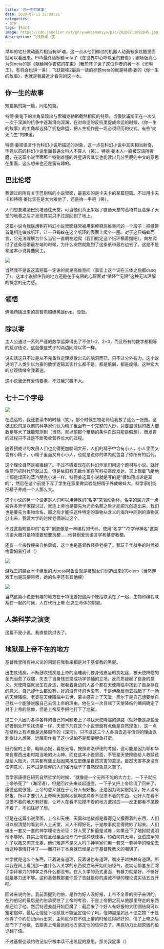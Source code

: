 ```yaml
---
title: '你一生的故事'
date: 2020-07-11 22:04:22
categories:
- 文学
tags: [科幻]
image: https://cdn.jsdelivr.net/gh/yuukoamamiya/pic/20200711092845.jpg
description: 飞跃巅峰（雾
---
```

早年的宅社做动画片相当有SF魂，这一点从他们做过的机器人动画有多炫酷里面就可以看出来。EVA最终话标题neta了《在世界中心呼唤爱的野兽》；剧场版真心为你neta的是《献给阿尔吉侬的花束》（我前阵子读了这位作者的另一本《光明王》，有机会也讲一讲）；飞跃巅峰2最后一话的标题neta的就是特德·姜的《你一生的故事》，也就是我最近才看完的这一本。

<!-- more -->



## 你一生的故事

短篇集的第一篇，同名短篇。

特德·姜笔下的主角呈现出与索福克勒斯截然相反的特质。当俄狄浦斯王在一次又一次于深渊的抗争中逐渐滑向深渊，在对命运的反抗里促成命运的时候，《你一生的故事》的主角却选择了拥抱命运，把人生视作是一场必须经历的仪式。有些“向死而生”的味道。

特德·姜把语言作为科幻小说所描述的对象，这一点在科幻小说中其实相当新奇，毕竟以前的科幻小说里面普遍文科人不算人（笑）。特德·姜本人一直被汉语所折磨，在这篇小说里面那个特别难懂的外星语言其实也能读出几分黑屁的中文的意思在里面，这么想来也还是蛮有趣的。



## 巴比伦塔

我读过的所有关于巴别塔的小说里面，最喜欢的是卡夫卡的某篇短篇。不过用卡夫卡和特德·姜比实在是太为难他了，还是抬一手吧（笑）。

人们想要建造巴别塔通往天堂，可当他们真正架起了直通天堂的高塔并且凿穿了天堂的地基之后才发现其实只不过是回到了地上。

这篇小说令我联想到在科幻小说里面经常被用来解释高维空间的一个段子：把纸带首尾相连做成纸环，让一只蚂蚁在这个纸环的表面上爬个一圈。对于这只蚂蚁而言，它无法理解为什么当它一直朝左边爬（我们假定这个纸环横着摆吧），向左爬过了这条纸带最左端的时候，为什么突然就跑到了这条纸带最右边去了。这是不是和这本小说异曲同工。

![](https://cdn.jsdelivr.net/gh/yuukoamamiya/pic/20200711124342.jpg)

当然我不是说这篇短篇一定讲的就是高维空间（事实上这个词在三体之后都dssq了）。这本小说抓住我的地方还是在于有限的心智面对“循环”“无限”这种无法理解的概念的无力感。



## 领悟

俩嗑药磕出来的高智商超级英雄pvp。没劲。



## 除以零

主人公通过一系列严谨的数学运算得出了不仅1=2，2=3，而且所有的数字都相等的荒谬结论。这就像是式子的两边同除以零一样。

说实话这只不过是从不完备性定理发散出去的脑洞而已，只不过分外有力。这小说说明了人类引以为豪的数学逻辑其实什么都不是，都是纸屑，都是废纸。这种宏大的悲观情绪令我着迷。

这小说里还有爱情要素，不过我兴趣不大。



## 七十二个字母

![](https://cdn.jsdelivr.net/gh/yuukoamamiya/pic/20200711092839.jpg)

在遥远的，我还要读书的时候（笑），那个时候生物老师给我放了这么一张图。这张图说的是以前的科学家们认为精子里面有一个完整的人形，只要显微镜的放大倍数足够大了就能观测到（当然，就以前那个粗糙的条件自然只能是假想），而发育的过程只不过是不断吸收营养长大的过程。

随着预成论的发展人们也变得更加脑洞大开，人们的精子中含有小人，小人里面又含有小精子，小精子里面又有小小人，也就是说你的体内就包含了你所有的后代。

这个理论自然是被推翻了。不过不碍着现在的科幻作家们用这个题材写小说。就好像蒸汽机时代早就过去，但是依旧有无数作家在写科技高度发达，天上飘着飞艇地上都是煤灰的蒸汽朋克小说一样。特德姜这篇小说就是写的是“假如预成论是真的”，然后在这个前提下写了学生在家里做实验能把精子养成蝌蚪大，科学家们能把精子养成一个人那么大。

这个小说的另一个设定是人们可以用特殊的“名字”来驱动物体。名字的魔力这一点被许多哲学家探讨过，就连上帝也是要先为光命名那之后才能把光创造出来，我们也是要先为事物命名，那之后才能把这件特定的事物从含义的海洋中同别的事物区分出来。我读大学的时候老师讲过这个。

不过这篇短篇中的“名字”倒更像是一串编程的代码。使用“名字”“72字母神名”这类词语大概只是特德姜想要玩梗……他特别爱玩语言学和基督教梗。

还有一个宗教梗来自格雷姆，这个也是基督教经典老梗了。我玩千年战争的时候被格雷姆暴打过（）

![](https://cdn.jsdelivr.net/gh/yuukoamamiya/pic/20200711110040.png)

游戏王的魔女术卡组里的大boss阿鲁鲁就是被魔女们创造出来的Golem（当然游戏王也是玩梗带师，她的名字还有其他梗）

![](https://cdn.jsdelivr.net/gh/yuukoamamiya/pic/20200711110032.jpg)

当然这篇小说更有趣的地方在于特德姜把这两个梗给联系在了一起，生物和编程联系在一起的时候，人在代行上帝 创造生命体的职能。

## 人类科学之演变

这篇不是小说，我直接跳过去了。



## 地狱是上帝不在的地方

基督教里所有神义论的问题在我看来都是对于基督教的黑屁。

出生就残疾，不断鼓吹残疾是上帝的磨难我们要身残志坚的贾妮丝，被天使降临的圣光治愈了双腿，失去了当身残志坚成功学领袖的立场，反而质疑起了自身的意义。天使降临就发生在身边，眼看着身边的人各个都在天使降临中找到了自身存在的意义，自己却什么都没有，好的没有坏的也没有，于是伊桑反而去找起了下一场的天使降临。老婆在天使降临中去世，蒙主感召上了天堂，尼尔于是自己想要给自己找一个能够说服自己去信上帝的理由，他在又一次目睹了天使降临的瞬间确定了对于上帝的信仰，但是上帝反手把他打下了地狱。

这三个人因为各种各样的自己的问题走上了寻找天使降临的道路（就好像是那些爱好者到处开车找流星一样，天使下凡在这个小说里面有点像是自然现象），这一点在结构上有点像是远藤周作的《深河》。只不过这三个人各自去追寻信仰的理由讽刺得让人想笑，远藤周作看了这小说怕不是都要鲤鱼打挺。

旧约里的上帝，睚眦必报，喜怒无常。按照弗洛伊德的考据，这可能是因为耶和华来自摩西出走时期当地的火山神。而在这本小说里面，不管是天使降临给人救赎还是给人毁灭，其实都有些比起因果报应更像是自然灾害的意思。自然灾害本身没有任何意义，只不过是信仰的人们强行赋予了自然现象意义罢了。

哲学家康德在研究自然哲学的时候，“就像是一个无所不能的大力士，一下子就把上帝杀死了”（海涅语），但是回过头来谈起道德，一下子又把上帝给请了回来了。康德这就很懂，上帝的意义就在于让好人有好报。正是因为现实很狗屎，好人没有好报，所以才要引入上帝啊天国啊地狱啊这种看不见摸不着的东西，让好人在看不见摸不着的地方有好报，让坏人在看不见摸不着的地方遭报应——反正都看不见摸不着了，不如往好了想。

但是在这篇小说里面，上帝和天使、天国和地狱都是看得见又摸得着的东西，人们可以很清楚的看到坏人上天堂，义人不得好死，于是故事就变得微妙了起来。人们编出一套又一套的神学理论去论证：好人受了折磨是试炼；如果还下了地狱就说明他不够好。其实上帝在圣经里面也专门干这种缺德事，约伯何其无辜，亚伯拉罕的儿子以撒又何其无辜，他们难道不是义人吗？神学家们用一套又一套神学的理论去给这种事情打补丁——而打补丁本身就已经是对于基督教教义的嘲讽了。

神学就是这么个东西，正着说有道理，反着说也有道理，嘴皮子越快越有道理。所以我在网上看到那一套什么入关学的东西就立马开始阴阳怪气，说实话那套东西除了崇拜暴力的神学之外什么都没有。在入关学的范式里面，有暴力就是好，不够好就是暴力还不够。这和基督教那套你受了苦就是你的虔诚不够的理论说实话五五开吧。

回过来说约伯。我前面提到约伯，是作为好人没好报，上帝不全善的例子来讲的。在约伯记的最后是约伯承受住了上帝的考验，于是上帝把之前从他那里夺走的东西都还给了他。然后特德姜就开始巨魔了：最后来了个好人有好报的大团圆结局可以鉴定信仰，最后让信徒下地狱就不能坚定信仰了吗，信仰岂是如此不便之物？于是他弄了个约伯记plus出来，主角尼尔在不信上帝的时候过得好好的，信了上帝之后反而下了地狱，去距离上帝最远的地方坚定他的信仰去了。黑屁功力比起原版约伯记翻了倍。

不过基督徒读约伯记似乎根本读不出黑屁的意思。那关我屁事（）

